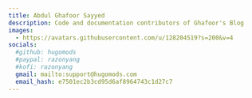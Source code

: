 ```yaml
---
title: Abdul Ghafoor Sayyed
description: Code and documentation contributors of Ghafoor's Blog
images:
  - https://avatars.githubusercontent.com/u/128204519?s=200&v=4
socials:
  #github: hugomods
  #paypal: razonyang
  #kofi: razonyang
  gmail: mailto:support@hugomods.com
  email_hash: e7501ec2b3cd95d6af8964743c1d27c7
---
```


